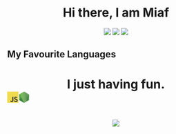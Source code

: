 <h1 align="center"> Hi there, I am Miaf</h1>
<p align="center">
 <a href="https://discord.com/users/324886053884264449" target"blank_"><img src="https://img.shields.io/badge/Discord%20-7289DA.svg?&style=for-the-badge&logo=discord&logoColor=white"></a>
  <a href="https://www.github.com/MiafJS" target"blank_"><img src="https://img.shields.io/badge/GitHub%20-191717.svg?&style=for-the-badge&logo=github&logoColor=white"></a>
 <a href="https://www.instagram.com/thismiaf" target"blank_"><img src="https://img.shields.io/badge/INSTAGRAM%20-DC3175.svg?&style=for-the-badge&logo=instagram&logoColor=white"></a>
  

  
 ## My Favourite Languages ​​
<h1 align="center"> I just having fun.
<div class="Languages"> <img align="left" alt="JavaScript" width="26px" src="https://raw.githubusercontent.com/github/explore/80688e429a7d4ef2fca1e82350fe8e3517d3494d/topics/javascript/javascript.png" />
<img align="left" alt="Node.js" width="26px" src="https://raw.githubusercontent.com/github/explore/80688e429a7d4ef2fca1e82350fe8e3517d3494d/topics/nodejs/nodejs.png" /> </div>
</br>

##
<span> 
<p align="center">
  <img align="center" src="https://github-readme-stats.vercel.app/api?username=MiafJS&show_icons=true&theme=radical" width="%100" height="200px"
</p>
</span>

